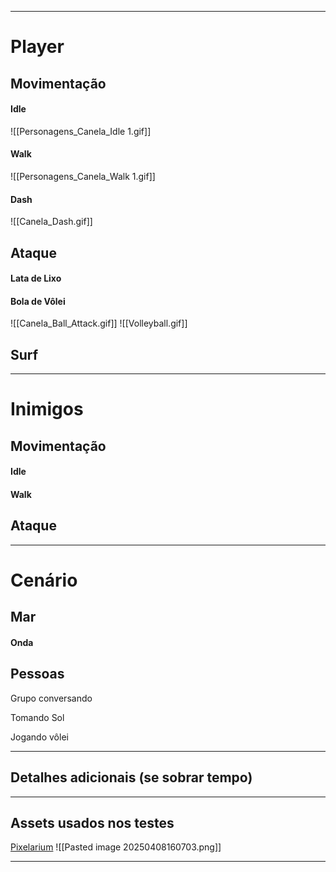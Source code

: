 
---
# Player

## Movimentação

#### Idle
![[Personagens_Canela_Idle 1.gif]]

#### Walk
![[Personagens_Canela_Walk 1.gif]]

#### Dash
![[Canela_Dash.gif]]


## Ataque

#### Lata de Lixo


#### Bola de Vôlei
![[Canela_Ball_Attack.gif]]
![[Volleyball.gif]]



## Surf


---
# Inimigos

## Movimentação

#### Idle


#### Walk



## Ataque


---
# Cenário


## Mar

#### Onda


## Pessoas

Grupo conversando 


Tomando Sol


Jogando vôlei



---
## Detalhes adicionais (se sobrar tempo)








---

## Assets usados nos testes
[Pixelarium](https://lukepolice.itch.io/pixelarium-playable-character)
![[Pasted image 20250408160703.png]]



---